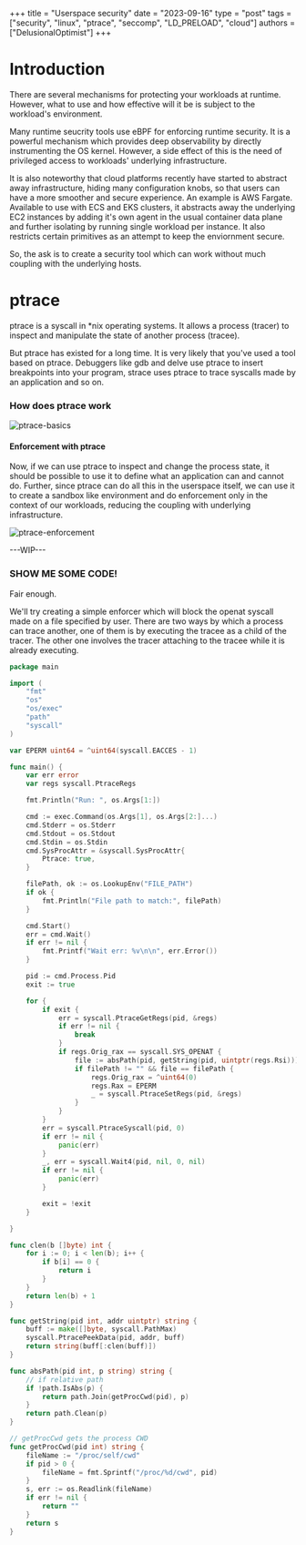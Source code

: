 +++
title = "Userspace security"
date = "2023-09-16"
type = "post"
tags = ["security", "linux", "ptrace", "seccomp", "LD_PRELOAD", "cloud"]
authors = ["DelusionalOptimist"]
+++

# Introduction
There are several mechanisms for protecting your workloads at runtime. However, what to use and how effective will it be is subject to the workload's environment.

Many runtime seucrity tools use eBPF for enforcing runtime security. It is a powerful mechanism which provides deep observability by directly instrumenting the OS kernel. However, a side effect of this is the need of privileged access to workloads' underlying infrastructure.

It is also noteworthy that cloud platforms recently have started to abstract away infrastructure, hiding many configuration knobs, so that users can have a more smoother and secure experience. An example is AWS Fargate. Available to use with ECS and EKS clusters, it abstracts away the underlying EC2 instances by adding it's own agent in the usual container data plane and further isolating by running single workload per instance. It also restricts certain primitives as an attempt to keep the enviornment secure.

So, the ask is to create a security tool which can work without much coupling with the underlying hosts.

# ptrace
ptrace is a syscall in \*nix operating systems. It allows a process (tracer) to inspect and manipulate the state of another process (tracee).

But ptrace has existed for a long time. It is very likely that you've used a tool based on ptrace. Debuggers like gdb and delve use ptrace to insert breakpoints into your program, strace uses ptrace to trace syscalls made by an application and so on.

### How does ptrace work
![ptrace-basics](https://github.com/DelusionalOptimist/delusionaloptimist.github.io/blob/main/static/prtace-1.png)

#### Enforcement with ptrace
Now, if we can use ptrace to inspect and change the process state, it should be possible to use it to define what an application can and cannot do. Further, since ptrace can do all this in the userspace itself, we can use it to create a sandbox like environment and do enforcement only in the context of our workloads, reducing the coupling with underlying infrastructure.

![ptrace-enforcement](https://github.com/DelusionalOptimist/delusionaloptimist.github.io/blob/main/static/prtace-2.png)

---WIP---
### SHOW ME SOME CODE!
Fair enough.

We'll try creating a simple enforcer which will block the openat syscall made on a file specified by user. There are two ways by which a process can trace another, one of them is by executing the tracee as a child of the tracer. The other one involves the tracer attaching to the tracee while it is already executing.

```Go
package main

import (
	"fmt"
	"os"
	"os/exec"
	"path"
	"syscall"
)

var EPERM uint64 = ^uint64(syscall.EACCES - 1)

func main() {
	var err error
	var regs syscall.PtraceRegs

	fmt.Println("Run: ", os.Args[1:])

	cmd := exec.Command(os.Args[1], os.Args[2:]...)
	cmd.Stderr = os.Stderr
	cmd.Stdout = os.Stdout
	cmd.Stdin = os.Stdin
	cmd.SysProcAttr = &syscall.SysProcAttr{
		Ptrace: true,
	}

	filePath, ok := os.LookupEnv("FILE_PATH")
	if ok {
		fmt.Println("File path to match:", filePath)
	}

	cmd.Start()
	err = cmd.Wait()
	if err != nil {
		fmt.Printf("Wait err: %v\n\n", err.Error())
	}

	pid := cmd.Process.Pid
	exit := true

	for {
		if exit {
			err = syscall.PtraceGetRegs(pid, &regs)
			if err != nil {
				break
			}
			if regs.Orig_rax == syscall.SYS_OPENAT {
				file := absPath(pid, getString(pid, uintptr(regs.Rsi)))
				if filePath != "" && file == filePath {
					regs.Orig_rax = ^uint64(0)
					regs.Rax = EPERM
					_ = syscall.PtraceSetRegs(pid, &regs)
				}
			}
		}
		err = syscall.PtraceSyscall(pid, 0)
		if err != nil {
			panic(err)
		}
		_, err = syscall.Wait4(pid, nil, 0, nil)
		if err != nil {
			panic(err)
		}

		exit = !exit
	}

}

func clen(b []byte) int {
	for i := 0; i < len(b); i++ {
		if b[i] == 0 {
			return i
		}
	}
	return len(b) + 1
}

func getString(pid int, addr uintptr) string {
	buff := make([]byte, syscall.PathMax)
	syscall.PtracePeekData(pid, addr, buff)
	return string(buff[:clen(buff)])
}

func absPath(pid int, p string) string {
	// if relative path
	if !path.IsAbs(p) {
		return path.Join(getProcCwd(pid), p)
	}
	return path.Clean(p)
}

// getProcCwd gets the process CWD
func getProcCwd(pid int) string {
	fileName := "/proc/self/cwd"
	if pid > 0 {
		fileName = fmt.Sprintf("/proc/%d/cwd", pid)
	}
	s, err := os.Readlink(fileName)
	if err != nil {
		return ""
	}
	return s
}
```
